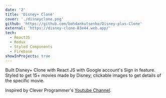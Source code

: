 ```yaml
---
date: '2'
title: 'Disney+ Clone'
cover: './disneyclone.png'
github: 'https://github.com/bohdankutsenko/Disney-plus-Clone'
external: 'https://disney-clone-83e44.web.app/'
tech:
  - ReactJS
  - Redux
  - Styled Components
  - Firebase
showInProjects: true
---
```


Built Disney+ Clone with React JS with Google account's Sign in feature. Styled to get 15+ movies made by Disney; clickable images to get details of the specific movie.

Inspired by Clever Programmer's [Youtube Channel](https://www.youtube.com/channel/UCqrILQNl5Ed9Dz6CGMyvMTQ).
